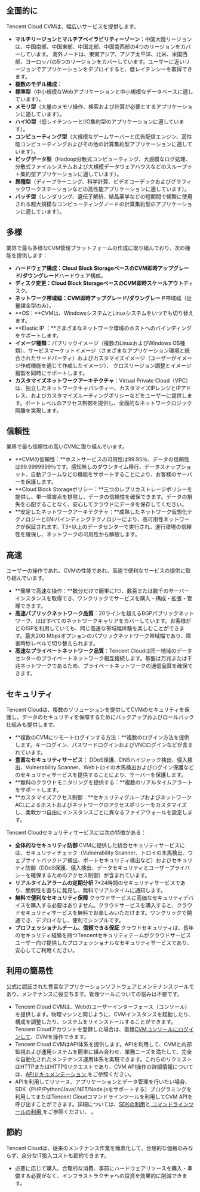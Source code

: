 ## 全面的に
Tencent Cloud CVMは、幅広いサービスを提供します。
- **マルチリージョンとマルチアベイラビリティーゾーン**：中国大陸リージョンは、中国南部、中国東部、中国北部、中国南西部の4つのリージョンをカバーしています。 海外ノードは、東南アジア、アジア太平洋、北米、米国西部、ヨーロッパの5つのリージョンをカバーしています。ユーザーに近いリージョンでアプリケーションをデプロイすると、低レイテンシーを取得できます。
- **複数のモデル構成**：
 - **標準型**（中小規模なWebアプリケーションと中小規模なデータベースに適しています）。
 - **メモリ型**（大量のメモリ操作、検索および計算が必要とするアプリケーションに適しています）。
 - **ハイIO型**（低レイテンシーとI/O集約型のアプリケーションに適しています）。
 - **コンピューティング型**（大規模なゲームサーバーと広告配信エンジン、高性能コンピューティングおよびその他の計算集約型アプリケーションに適しています）。
 - **ビッグデータ型**（Hadoop分散式コンピューティング、大規模なログ処理、分散式ファイルシステムおよび大規模データウェアハウスなどのスループット集約型アプリケーションに適しています）。
 - **異種型**（ディープラーニング、科学計算、ビデオコーデックおよびグラフィックワークステーションなどの高性能アプリケーションに適しています）。
 - **バッチ型**（レンダリング、遺伝子解析、結晶薬学などの短期間で頻繁に使用される超大規模なコンピューティングノードの計算集約型のアプリケーションに適しています）。

## 多様
業界で最も多様なCVM管理プラットフォームの作成に取り組んでおり、次の機能を提供します：
- **ハードウェア構成：**Cloud Block StorageベースのCVM**即時アップグレード/ダウングレード**ハードウェア構成。
- **ディスク変更：**Cloud Block StorageベースのCVM**即時スケールアウト**ディスク。
- **ネットワーク帯域幅：**CVM**即時アップグレード/ダウングレード**帯域幅（従量課金型のみ）。
- **OS：**CVMは、WindowsシステムとLinuxシステムをいつでも切り替えます。
- **Elastic IP  ：**さまざまなネットワーク環境のホストへのバインディングをサポートします。
- **イメージ種類**：パブリックイメージ（複数のLinuxおよびWindows OS種類）、サービスマーケットイメージ（さまざまなアプリケーション環境と統合されたサードパーティ）およびカスタマイズイメージ（ユーザーがイメージ作成機能を通じて作成したイメージ）、 クロスリージョン調整とイメージ複製を同時にサポートします。
- **カスタマイズネットワークアーキテクチャ**：Virtual Private Cloud（VPC）は、独立したネットワークキャパシティー、カスタマイズIPレンジとIPアドレス、およびカスタマイズルーティングポリシーなどをユーザーに提供します。ポートレベルのアクセス制御を提供し、全面的なネットワークロジック隔離を実現します。

## 信頼性

業界で最も信頼性の高いCVMに取り組んでいます。
- **CVMの信頼性：**ホストサービスの可用性は99.95％、データの信頼性は99.9999999％です。感知無しのダウンタイム移行、データスナップショット、自動アラームなどの機能をサポートすることにより、お客様のサーバーを保護します。
- **Cloud Block Storageポリシー：**三つのレプリカストレージポリシーを提供し、単一障害点を排除し、データの信頼性を確保できます。データの損失を心配することなく、安心してクラウドにデータを保存してください。
- **安定したネットワークアーキテクチャ：**成熟したネットワーク仮想化テクノロジーとENIバインディングテクノロジーにより、高可用性ネットワークが保証されます。T3+以上のデータセンターで実行され、運行環境の信頼性を確保し、ネットワークの可用性から解放します。

## 高速

ユーザーの操作であれ、CVMの性能であれ、高速で便利なサービスの提供に取り組んでいます。
- **簡単で高速な操作：**数分だけで簡単に1つ、数百または数千のサーバーインスタンスを取得でき、ワンクリックでサービスを購入・構成・拡張・管理できます。
- **高速パブリックネットワーク品質**：20ラインを超えるBGPパブリックネットワーク、ほぼすべてのネットワークキャリアをカバーしています。お客様がどのISPを利用していても、同じ高速な帯域幅体験を楽しむことができます。最大200 Mbpsオプションのパブリックネットワーク帯域幅であり、障害時秒レベルで切り替えられます。
- **高速なプライベートネットワーク品質**：Tencent Cloudは同一地域のデータセンターのプライベートネットワーク相互接続します。基盤は万兆または千兆ネットワークであるため、プライベートネットワークの通信品質を確保できます。

## セキュリティ

Tencent Cloudは、複数のソリューションを提供してCVMのセキュリティを保護し、データのセキュリティを保障するためにバックアップおよびロールバック仕組みも提供します。
- **複数のCVMにリモートログインする方法：**複数のログイン方法を提供します。キーログイン、パスワードログインおよびVNCログインなどが含まれています。
- **豊富なセキュリティサービス：** DDoS保護、DNSハイジャック検出、侵入検出、Vulnerability Scanner、Webトロイの木馬検出およびログイン保護などのセキュリティサービスを提供することにより、サーバーを保護します。
- **無料のクラウドモニタリングを提供する：**複数のリアルタイムアラートをサポートします。
- **カスタマイズアクセス制御：**セキュリティグループおよびネットワークACLによるホストおよびネットワークのアクセスポリシーをカスタマイズし、柔軟かつ自由にインスタンスごとに異なるファイアウォールを設定します。

Tencent Cloudセキュリティサービスには次の特徴がある：
- **全体的なセキュリティ防御**
CVMに提供した統合セキュリティサービスには、セキュリティチェック（Vulnerability Scanner、トロイの木馬検出、ウェブサイトバックドア検出、ポートセキュリティ検出など）およびセキュリティ防御（DDoS保護、侵入検出、データセキュリティとユーザープライバシーを確保するためのアクセス制御）が含まれています。
- **リアルタイムアラームの定期分析**
7\*24時間のセキュリティサービスであり、脆弱性を直ちに発見し、無料でリアルタイムに通知します。
- **無料で便利なセキュリティ保障**
クラウドサービスに高価なセキュリティデバイスを購入する必要はありません。クラウドサービスを購入すると、クラウドセキュリティサービスを無料でお楽しみいただけます。ワンクリックで開通でき、デプロイなし、便利でシンプルです。
- **プロフェッショナルチーム、信頼できる保証**
クラウドセキュリティは、長年のセキュリティ経験を持つTencentセキュリティチームがクラウドサービスユーザー向け提供したプロフェッショナルなセキュリティサービスであり、安心してご利用ください。

## 利用の簡易性

公式に認証された豊富なアプリケーションソフトウェアとメンテナンスツールであり、メンテナンスに役立ちます。管理ツールについての悩みは不要です。
- Tencent Cloud CVMは、Webのユーザーインターフェース（コンソール）を提供します。物理マシンと同じように、CVMインスタンスを起動したり、構成を調整したり、システムをリインストールすることができます。Tencent Cloudアカウントを登録した場合は、直接[CVMコンソールにログインして](https://console.cloud.tencent.com/cvm)、CVMを操作できます。
- Tencent Cloud CVMはAPI体系を提供します。APIを利用して、CVMと内部監視および運用システムを簡単に組み合わせ、業務ニーズを満たして、完全な自動化されたメンテナンス運用体系を実現できます。これらのリクエストはHTTPまたはHTTPSリクエストであり、CVM API操作の詳細情報については、[APIドキュメンテーション ](https://cloud.tencent.com/document/api/213/568)をご参照ください。
- APIを利用してリソース、アプリケーションとデータ管理を行いたい場合、SDK（PHP/Python/Java/.NET/Node.jsをサポートする）プログラミングを利用してまたはTencent Cloudコマンドラインツールを利用してCVM APIを呼び出すことができます。詳細については、[SDKの利用](https://cloud.tencent.com/document/developer-resource)と[ コマンドラインツールの利用  ](/doc/product/440/6317)をご参照ください、 。

## 節約

Tencent Cloudは、従来のメンテナンス作業を簡素化して、合理的な価格のみならず、余分なIT投入コストも節約できます。
- 必要に応じて購入、合理的な消費、事前にハードウェアリソースを購入・準備する必要がなく、インフラストラクチャへの投資を効果的に削減できます。
